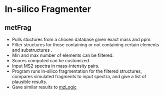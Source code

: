 # In-silico Fragmenter

## metFrag

- Pulls stuctures from a chosen database given exact mass and ppm.
- Filter structures for those containing or not containing certain elements and substructures .
- Min and max number of elements can be filtered.
- Scores computed can be customized.
- Input MS2 spectra in mass-intensity pairs.
- Program runs in-silico fragmentation for the filtered structures, compares simulated fragments to input spectra, and give a list of plausible results.
- Gave similar results to [mzLogic](Compound%20Discoverer##mzLogic)